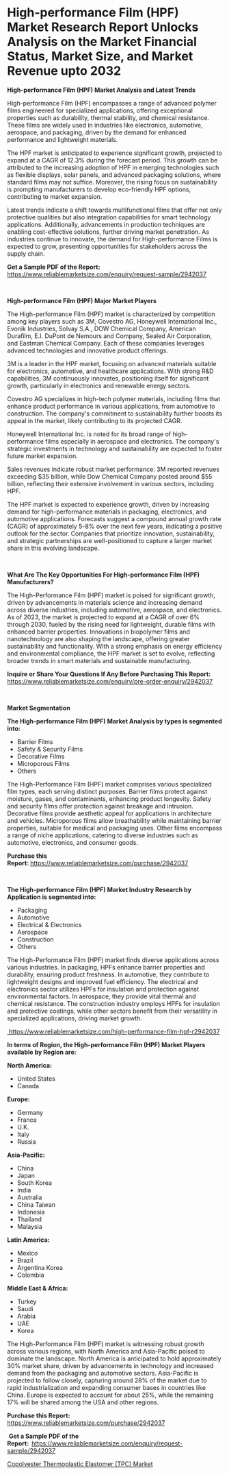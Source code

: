 <p><h1>High-performance Film (HPF) Market Research Report Unlocks Analysis on the Market Financial Status, Market Size, and Market Revenue upto 2032</h1></p><p><strong>High-performance Film (HPF) Market Analysis and Latest Trends</strong></p>
<p><p>High-performance Film (HPF) encompasses a range of advanced polymer films engineered for specialized applications, offering exceptional properties such as durability, thermal stability, and chemical resistance. These films are widely used in industries like electronics, automotive, aerospace, and packaging, driven by the demand for enhanced performance and lightweight materials.</p><p>The HPF market is anticipated to experience significant growth, projected to expand at a CAGR of 12.3% during the forecast period. This growth can be attributed to the increasing adoption of HPF in emerging technologies such as flexible displays, solar panels, and advanced packaging solutions, where standard films may not suffice. Moreover, the rising focus on sustainability is prompting manufacturers to develop eco-friendly HPF options, contributing to market expansion.</p><p>Latest trends indicate a shift towards multifunctional films that offer not only protective qualities but also integration capabilities for smart technology applications. Additionally, advancements in production techniques are enabling cost-effective solutions, further driving market penetration. As industries continue to innovate, the demand for High-performance Films is expected to grow, presenting opportunities for stakeholders across the supply chain.</p></p>
<p><strong>Get a Sample PDF of the Report:&nbsp;</strong> <a href="https://www.reliablemarketsize.com/enquiry/request-sample/2942037?utm_campaign=2753&utm_medium=2&utm_source=Github&utm_content=ia&utm_term=15032025&utm_id=high-performance-film-hpf">https://www.reliablemarketsize.com/enquiry/request-sample/2942037</a></p>
<p>&nbsp;</p>
<p><strong>High-performance Film (HPF) Major Market Players</strong></p>
<p><p>The High-performance Film (HPF) market is characterized by competition among key players such as 3M, Covestro AG, Honeywell International Inc., Evonik Industries, Solvay S.A., DOW Chemical Company, American Durafilm, E.I. DuPont de Nemours and Company, Sealed Air Corporation, and Eastman Chemical Company. Each of these companies leverages advanced technologies and innovative product offerings.</p><p>3M is a leader in the HPF market, focusing on advanced materials suitable for electronics, automotive, and healthcare applications. With strong R&D capabilities, 3M continuously innovates, positioning itself for significant growth, particularly in electronics and renewable energy sectors. </p><p>Covestro AG specializes in high-tech polymer materials, including films that enhance product performance in various applications, from automotive to construction. The company's commitment to sustainability further boosts its appeal in the market, likely contributing to its projected CAGR.</p><p>Honeywell International Inc. is noted for its broad range of high-performance films especially in aerospace and electronics. The company's strategic investments in technology and sustainability are expected to foster future market expansion.</p><p>Sales revenues indicate robust market performance: 3M reported revenues exceeding $35 billion, while Dow Chemical Company posted around $55 billion, reflecting their extensive involvement in various sectors, including HPF.</p><p>The HPF market is expected to experience growth, driven by increasing demand for high-performance materials in packaging, electronics, and automotive applications. Forecasts suggest a compound annual growth rate (CAGR) of approximately 5-8% over the next few years, indicating a positive outlook for the sector. Companies that prioritize innovation, sustainability, and strategic partnerships are well-positioned to capture a larger market share in this evolving landscape.</p></p>
<p>&nbsp;</p>
<p><strong>What Are The Key Opportunities For High-performance Film (HPF) Manufacturers?</strong></p>
<p><p>The High-Performance Film (HPF) market is poised for significant growth, driven by advancements in materials science and increasing demand across diverse industries, including automotive, aerospace, and electronics. As of 2023, the market is projected to expand at a CAGR of over 6% through 2030, fueled by the rising need for lightweight, durable films with enhanced barrier properties. Innovations in biopolymer films and nanotechnology are also shaping the landscape, offering greater sustainability and functionality. With a strong emphasis on energy efficiency and environmental compliance, the HPF market is set to evolve, reflecting broader trends in smart materials and sustainable manufacturing.</p></p>
<p><strong>Inquire or Share Your Questions If Any Before Purchasing This Report:</strong> <a href="https://www.reliablemarketsize.com/enquiry/pre-order-enquiry/2942037?utm_campaign=2753&utm_medium=2&utm_source=Github&utm_content=ia&utm_term=15032025&utm_id=high-performance-film-hpf">https://www.reliablemarketsize.com/enquiry/pre-order-enquiry/2942037</a></p>
<p>&nbsp;</p>
<p><strong>Market Segmentation</strong></p>
<p><strong>The High-performance Film (HPF) Market Analysis by types is segmented into:</strong></p>
<p><ul><li>Barrier Films</li><li>Safety & Security Films</li><li>Decorative Films</li><li>Microporous Films</li><li>Others</li></ul></p>
<p><p>The High-Performance Film (HPF) market comprises various specialized film types, each serving distinct purposes. Barrier films protect against moisture, gases, and contaminants, enhancing product longevity. Safety and security films offer protection against breakage and intrusion. Decorative films provide aesthetic appeal for applications in architecture and vehicles. Microporous films allow breathability while maintaining barrier properties, suitable for medical and packaging uses. Other films encompass a range of niche applications, catering to diverse industries such as automotive, electronics, and consumer goods.</p></p>
<p><strong>Purchase this Report:&nbsp;</strong><a href="https://www.reliablemarketsize.com/purchase/2942037?utm_campaign=2753&utm_medium=2&utm_source=Github&utm_content=ia&utm_term=15032025&utm_id=high-performance-film-hpf">https://www.reliablemarketsize.com/purchase/2942037</a></p>
<p>&nbsp;</p>
<p><strong>The High-performance Film (HPF) Market Industry Research by Application is segmented into:</strong></p>
<p><ul><li>Packaging</li><li>Automotive</li><li>Electrical & Electronics</li><li>Aerospace</li><li>Construction</li><li>Others</li></ul></p>
<p><p>The High-Performance Film (HPF) market finds diverse applications across various industries. In packaging, HPFs enhance barrier properties and durability, ensuring product freshness. In automotive, they contribute to lightweight designs and improved fuel efficiency. The electrical and electronics sector utilizes HPFs for insulation and protection against environmental factors. In aerospace, they provide vital thermal and chemical resistance. The construction industry employs HPFs for insulation and protective coatings, while other sectors benefit from their versatility in specialized applications, driving market growth.</p></p>
<p><a href="https://www.reliablemarketsize.com/high-performance-film-hpf-r2942037?utm_campaign=2753&utm_medium=2&utm_source=Github&utm_content=ia&utm_term=15032025&utm_id=high-performance-film-hpf">&nbsp;https://www.reliablemarketsize.com/high-performance-film-hpf-r2942037</a></p>
<p><strong>In terms of Region, the High-performance Film (HPF) Market Players available by Region are:</strong></p>
<p>
    <p> <strong> North America: </strong>
        <ul>
            <li>United States</li>
            <li>Canada</li>
        </ul>
        </p> 
    <p> <strong> Europe: </strong>
        <ul>
            <li>Germany</li>
            <li>France</li>
            <li>U.K.</li>
            <li>Italy</li>
            <li>Russia</li>
        </ul>
        </p> 
    <p> <strong> Asia-Pacific: </strong>
        <ul>
            <li>China</li>
            <li>Japan</li>
            <li>South Korea</li>
            <li>India</li>
            <li>Australia</li>
            <li>China Taiwan</li>
            <li>Indonesia</li>
            <li>Thailand</li>
            <li>Malaysia</li>
        </ul>
        </p> 
    <p> <strong> Latin America: </strong>
        <ul>
            <li>Mexico</li>
            <li>Brazil</li>
            <li>Argentina Korea</li>
            <li>Colombia</li>
        </ul>
        </p> 
    <p> <strong> Middle East & Africa: </strong>
        <ul>
            <li>Turkey</li>
            <li>Saudi</li>
            <li>Arabia</li>
            <li>UAE</li>
            <li>Korea</li>
        </ul>
    </p>
    </p>
<p><p>The High-Performance Film (HPF) market is witnessing robust growth across various regions, with North America and Asia-Pacific poised to dominate the landscape. North America is anticipated to hold approximately 30% market share, driven by advancements in technology and increased demand from the packaging and automotive sectors. Asia-Pacific is projected to follow closely, capturing around 28% of the market due to rapid industrialization and expanding consumer bases in countries like China. Europe is expected to account for about 25%, while the remaining 17% will be shared among the USA and other regions.</p></p>
<p><strong>Purchase this Report: </strong><a href="https://www.reliablemarketsize.com/purchase/2942037?utm_campaign=2753&utm_medium=2&utm_source=Github&utm_content=ia&utm_term=15032025&utm_id=high-performance-film-hpf">https://www.reliablemarketsize.com/purchase/2942037</a></p>
<p>&nbsp;<strong>Get a Sample PDF of the Report:&nbsp;&nbsp;</strong><a href="https://www.reliablemarketsize.com/enquiry/request-sample/2942037?utm_campaign=2753&utm_medium=2&utm_source=Github&utm_content=ia&utm_term=15032025&utm_id=high-performance-film-hpf">https://www.reliablemarketsize.com/enquiry/request-sample/2942037</a></p>
<p><strong></strong></p>
<p><p><a href="https://github.com/benhaeneye/Market-Research-Report-List-1/blob/main/copolyester-thermoplastic-elastomer-tpc-market.md?utm_campaign=2753&utm_medium=2&utm_source=Github&utm_content=ia&utm_term=15032025&utm_id=high-performance-film-hpf">Copolyester Thermoplastic Elastomer (TPC) Market</a></p></p>